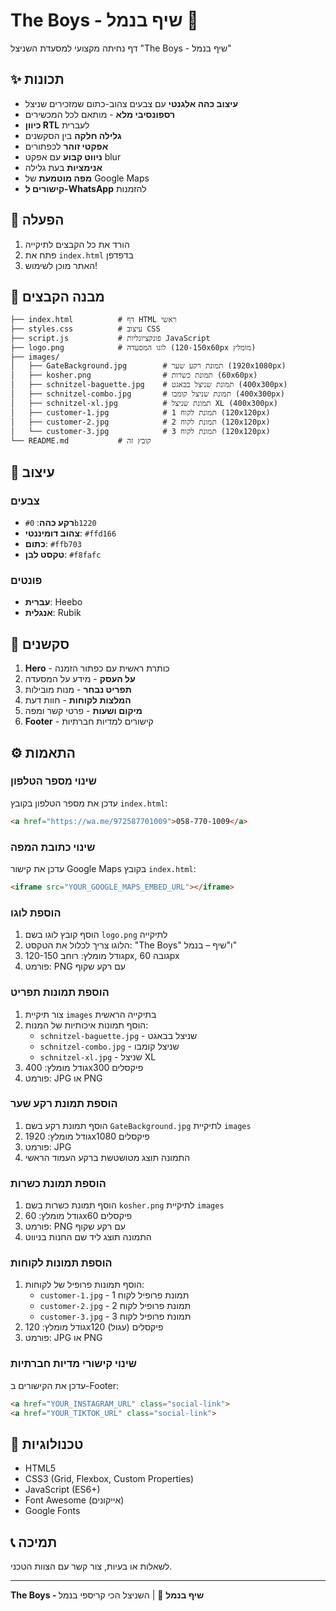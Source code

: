 # The Boys - שיף בנמל 🥖

דף נחיתה מקצועי למסעדת השניצל "The Boys - שיף בנמל"

## ✨ תכונות

- **עיצוב כהה אלגנטי** עם צבעים צהוב-כתום שמזכירים שניצל
- **רספונסיבי מלא** - מותאם לכל המכשירים
- **כיוון RTL** לעברית
- **גלילה חלקה** בין הסקשנים
- **אפקטי זוהר** לכפתורים
- **ניווט קבוע** עם אפקט blur
- **אנימציות** בעת גלילה
- **מפה מוטמעת** של Google Maps
- **קישורים ל-WhatsApp** להזמנות

## 🚀 הפעלה

1. הורד את כל הקבצים לתיקייה
2. פתח את `index.html` בדפדפן
3. האתר מוכן לשימוש!

## 📁 מבנה הקבצים

```
├── index.html          # דף HTML ראשי
├── styles.css          # עיצוב CSS
├── script.js           # פונקציונליות JavaScript
├── logo.png            # לוגו המסעדה (120-150x60px מומלץ)
├── images/
│   ├── GateBackground.jpg        # תמונת רקע שער (1920x1080px)
│   ├── kosher.png                # תמונת כשרות (60x60px)
│   ├── schnitzel-baguette.jpg    # תמונת שניצל בבאגט (400x300px)
│   ├── schnitzel-combo.jpg       # תמונת שניצל קומבו (400x300px)
│   ├── schnitzel-xl.jpg          # תמונת שניצל XL (400x300px)
│   ├── customer-1.jpg            # תמונת לקוח 1 (120x120px)
│   ├── customer-2.jpg            # תמונת לקוח 2 (120x120px)
│   └── customer-3.jpg            # תמונת לקוח 3 (120x120px)
└── README.md           # קובץ זה
```

## 🎨 עיצוב

### צבעים
- **רקע כהה**: `#0b1220`
- **צהוב דומיננטי**: `#ffd166`
- **כתום**: `#ffb703`
- **טקסט לבן**: `#f8fafc`

### פונטים
- **עברית**: Heebo
- **אנגלית**: Rubik

## 📱 סקשנים

1. **Hero** - כותרת ראשית עם כפתור הזמנה
2. **על העסק** - מידע על המסעדה
3. **תפריט נבחר** - מנות מובילות
4. **המלצות לקוחות** - חוות דעת
5. **מיקום ושעות** - פרטי קשר ומפה
6. **Footer** - קישורים למדיות חברתיות

## ⚙️ התאמות

### שינוי מספר הטלפון
עדכן את מספר הטלפון בקובץ `index.html`:
```html
<a href="https://wa.me/972587701009">058-770-1009</a>
```

### שינוי כתובת המפה
עדכן את קישור Google Maps בקובץ `index.html`:
```html
<iframe src="YOUR_GOOGLE_MAPS_EMBED_URL"></iframe>
```

### הוספת לוגו
1. הוסף קובץ לוגו בשם `logo.png` לתיקייה
2. הלוגו צריך לכלול את הטקסט: "The Boys" ו"שיף – בנמל"
3. גודל מומלץ: רוחב 120-150px, גובה 60px
4. פורמט: PNG עם רקע שקוף

### הוספת תמונות תפריט
1. צור תיקיית `images` בתיקייה הראשית
2. הוסף תמונות איכותיות של המנות:
   - `schnitzel-baguette.jpg` - שניצל בבאגט
   - `schnitzel-combo.jpg` - שניצל קומבו
   - `schnitzel-xl.jpg` - שניצל XL
3. גודל מומלץ: 400x300 פיקסלים
4. פורמט: JPG או PNG

### הוספת תמונת רקע שער
1. הוסף תמונת רקע בשם `GateBackground.jpg` לתיקיית `images`
2. גודל מומלץ: 1920x1080 פיקסלים
3. פורמט: JPG
4. התמונה תוצג מטושטשת ברקע העמוד הראשי

### הוספת תמונת כשרות
1. הוסף תמונת כשרות בשם `kosher.png` לתיקיית `images`
2. גודל מומלץ: 60x60 פיקסלים
3. פורמט: PNG עם רקע שקוף
4. התמונה תוצג ליד שם החנות בניווט

### הוספת תמונות לקוחות
1. הוסף תמונות פרופיל של לקוחות:
   - `customer-1.jpg` - תמונת פרופיל לקוח 1
   - `customer-2.jpg` - תמונת פרופיל לקוח 2
   - `customer-3.jpg` - תמונת פרופיל לקוח 3
2. גודל מומלץ: 120x120 פיקסלים (עגול)
3. פורמט: JPG או PNG

### שינוי קישורי מדיות חברתיות
עדכן את הקישורים ב-Footer:
```html
<a href="YOUR_INSTAGRAM_URL" class="social-link">
<a href="YOUR_TIKTOK_URL" class="social-link">
```

## 🔧 טכנולוגיות

- HTML5
- CSS3 (Grid, Flexbox, Custom Properties)
- JavaScript (ES6+)
- Font Awesome (אייקונים)
- Google Fonts

## 📞 תמיכה

לשאלות או בעיות, צור קשר עם הצוות הטכני.

---

**The Boys - שיף בנמל** 🥖 | השניצל הכי קריספי בנמל 